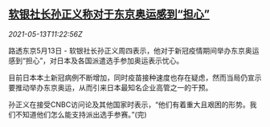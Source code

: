 <!--1620905462000-->
[软银社长孙正义称对于东京奥运感到“担心”](https://cn.reuters.com/article/softbank-son-tokyo-olympics-0513-idCNKBS2CU12T)
------

<div><i>2021-05-13T11:22:56Z</i></div><p>路透东京5月13日 - 软银社长孙正义周四表示，他对于新冠疫情期间举办东京奥运感到“担心”，对日本及各国派遣选手参加奥运表示忧心。</p><p>目前日本本土新冠病例不断增加，同时疫苗接种速度也存在疑虑，然而当局仍宣示要推动举办东京奥运，从而引来日本最知名企业高管之一的干预。</p><p>孙正义在接受CNBC访问论及其他国家时表示，“他们有着重大且艰困的形势。我们不知道他们怎么能支持派出选手参赛。”(完)</p>
